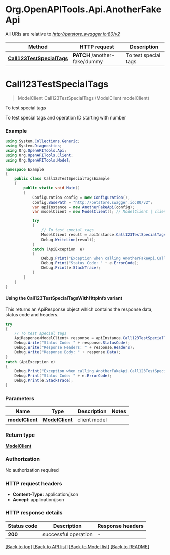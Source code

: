 # Org.OpenAPITools.Api.AnotherFakeApi

All URIs are relative to *http://petstore.swagger.io:80/v2*

| Method | HTTP request | Description |
|--------|--------------|-------------|
| [**Call123TestSpecialTags**](AnotherFakeApi.md#call123testspecialtags) | **PATCH** /another-fake/dummy | To test special tags |

<a name="call123testspecialtags"></a>
# **Call123TestSpecialTags**
> ModelClient Call123TestSpecialTags (ModelClient modelClient)

To test special tags

To test special tags and operation ID starting with number

### Example
```csharp
using System.Collections.Generic;
using System.Diagnostics;
using Org.OpenAPITools.Api;
using Org.OpenAPITools.Client;
using Org.OpenAPITools.Model;

namespace Example
{
    public class Call123TestSpecialTagsExample
    {
        public static void Main()
        {
            Configuration config = new Configuration();
            config.BasePath = "http://petstore.swagger.io:80/v2";
            var apiInstance = new AnotherFakeApi(config);
            var modelClient = new ModelClient(); // ModelClient | client model

            try
            {
                // To test special tags
                ModelClient result = apiInstance.Call123TestSpecialTags(modelClient);
                Debug.WriteLine(result);
            }
            catch (ApiException  e)
            {
                Debug.Print("Exception when calling AnotherFakeApi.Call123TestSpecialTags: " + e.Message);
                Debug.Print("Status Code: " + e.ErrorCode);
                Debug.Print(e.StackTrace);
            }
        }
    }
}
```

#### Using the Call123TestSpecialTagsWithHttpInfo variant
This returns an ApiResponse object which contains the response data, status code and headers.

```csharp
try
{
    // To test special tags
    ApiResponse<ModelClient> response = apiInstance.Call123TestSpecialTagsWithHttpInfo(modelClient);
    Debug.Write("Status Code: " + response.StatusCode);
    Debug.Write("Response Headers: " + response.Headers);
    Debug.Write("Response Body: " + response.Data);
}
catch (ApiException e)
{
    Debug.Print("Exception when calling AnotherFakeApi.Call123TestSpecialTagsWithHttpInfo: " + e.Message);
    Debug.Print("Status Code: " + e.ErrorCode);
    Debug.Print(e.StackTrace);
}
```

### Parameters

| Name | Type | Description | Notes |
|------|------|-------------|-------|
| **modelClient** | [**ModelClient**](ModelClient.md) | client model |  |

### Return type

[**ModelClient**](ModelClient.md)

### Authorization

No authorization required

### HTTP request headers

 - **Content-Type**: application/json
 - **Accept**: application/json


### HTTP response details
| Status code | Description | Response headers |
|-------------|-------------|------------------|
| **200** | successful operation |  -  |

[[Back to top]](#) [[Back to API list]](../../README.md#documentation-for-api-endpoints) [[Back to Model list]](../../README.md#documentation-for-models) [[Back to README]](../../README.md)

